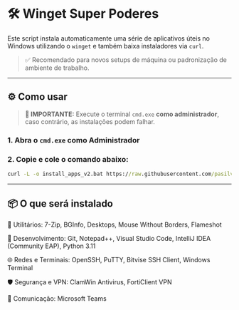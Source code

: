 # 🛠️ Winget Super Poderes

Este script instala automaticamente uma série de aplicativos úteis no Windows utilizando o `winget` e também baixa instaladores via `curl`.

> ✅ Recomendado para novos setups de máquina ou padronização de ambiente de trabalho.

---

## ⚙️ Como usar

> **🚨 IMPORTANTE:** Execute o terminal `cmd.exe` **como administrador**, caso contrário, as instalações podem falhar.

### 1. Abra o `cmd.exe` como Administrador  
### 2. Copie e cole o comando abaixo:

```cmd
curl -L -o install_apps_v2.bat https://raw.githubusercontent.com/pasilva1/winget_super_poderes/refs/heads/main/install_apps_v2.bat && install_apps_v2.bat

```
---

## 📦 O que será instalado

🧰 Utilitários:
7-Zip, BGInfo, Desktops, Mouse Without Borders, Flameshot

🔧 Desenvolvimento:
Git, Notepad++, Visual Studio Code, IntelliJ IDEA (Community EAP), Python 3.11

🌐 Redes e Terminais:
OpenSSH, PuTTY, Bitvise SSH Client, Windows Terminal

🛡️ Segurança e VPN:
ClamWin Antivirus, FortiClient VPN

💬 Comunicação:
Microsoft Teams
